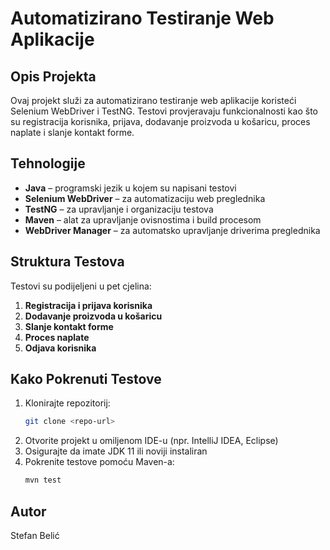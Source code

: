 # Automatizirano Testiranje Web Aplikacije

## Opis Projekta
Ovaj projekt služi za automatizirano testiranje web aplikacije koristeći Selenium WebDriver i TestNG. Testovi provjeravaju funkcionalnosti kao što su registracija korisnika, prijava, dodavanje proizvoda u košaricu, proces naplate i slanje kontakt forme.

## Tehnologije
- **Java** – programski jezik u kojem su napisani testovi
- **Selenium WebDriver** – za automatizaciju web preglednika
- **TestNG** – za upravljanje i organizaciju testova
- **Maven** – alat za upravljanje ovisnostima i build procesom
- **WebDriver Manager** – za automatsko upravljanje driverima preglednika

## Struktura Testova
Testovi su podijeljeni u pet cjelina:
1. **Registracija i prijava korisnika**
2. **Dodavanje proizvoda u košaricu**
3. **Slanje kontakt forme**
4. **Proces naplate**
5. **Odjava korisnika**

## Kako Pokrenuti Testove
1. Klonirajte repozitorij:  
   ```bash
   git clone <repo-url>
   ```
2. Otvorite projekt u omiljenom IDE-u (npr. IntelliJ IDEA, Eclipse)
3. Osigurajte da imate JDK 11 ili noviji instaliran
4. Pokrenite testove pomoću Maven-a:  
   ```bash
   mvn test
   ```

## Autor
Stefan Belić



